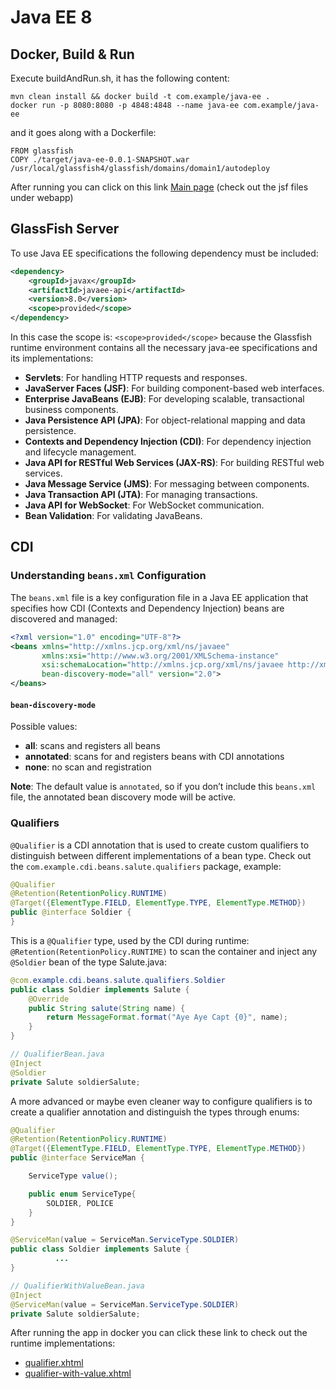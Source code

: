 # Java EE 8

## Docker, Build & Run

Execute buildAndRun.sh, it has the following content:
```shell
mvn clean install && docker build -t com.example/java-ee .
docker run -p 8080:8080 -p 4848:4848 --name java-ee com.example/java-ee
```
and it goes along with a Dockerfile:
```docker
FROM glassfish
COPY ./target/java-ee-0.0.1-SNAPSHOT.war /usr/local/glassfish4/glassfish/domains/domain1/autodeploy
```

After running you can click on this link [Main page](http://localhost:8080/java-ee-0.0.1-SNAPSHOT/) (check out the jsf files under webapp)

## GlassFish Server

To use Java EE specifications the following dependency must be included:
```xml
<dependency>
    <groupId>javax</groupId>
    <artifactId>javaee-api</artifactId>
    <version>8.0</version>
    <scope>provided</scope>
</dependency>
```
In this case the scope is: `<scope>provided</scope>` because the Glassfish runtime environment contains all the necessary java-ee specifications and its implementations:
- **Servlets**: For handling HTTP requests and responses.
- **JavaServer Faces (JSF)**: For building component-based web interfaces.
- **Enterprise JavaBeans (EJB)**: For developing scalable, transactional business components.
- **Java Persistence API (JPA)**: For object-relational mapping and data persistence.
- **Contexts and Dependency Injection (CDI)**: For dependency injection and lifecycle management.
- **Java API for RESTful Web Services (JAX-RS)**: For building RESTful web services.
- **Java Message Service (JMS)**: For messaging between components.
- **Java Transaction API (JTA)**: For managing transactions.
- **Java API for WebSocket**: For WebSocket communication.
- **Bean Validation**: For validating JavaBeans.

## CDI

### Understanding `beans.xml` Configuration

The `beans.xml` file is a key configuration file in a Java EE application that specifies how CDI (Contexts and Dependency Injection) beans are discovered and managed:

```xml
<?xml version="1.0" encoding="UTF-8"?>
<beans xmlns="http://xmlns.jcp.org/xml/ns/javaee"
       xmlns:xsi="http://www.w3.org/2001/XMLSchema-instance"
       xsi:schemaLocation="http://xmlns.jcp.org/xml/ns/javaee http://xmlns.jcp.org/xml/ns/javaee/beans_2_0.xsd"
       bean-discovery-mode="all" version="2.0">
</beans>
```

#### `bean-discovery-mode`

Possible values:
- **all**: scans and registers all beans
- **annotated**: scans for and registers beans with CDI annotations
- **none**: no scan and registration

**Note**: The default value is `annotated`, so if you don’t include this `beans.xml` file, the annotated bean discovery mode will be active.

### Qualifiers

`@Qualifier` is a CDI annotation that is used to create custom qualifiers to distinguish between different implementations of a bean type.
Check out the `com.example.cdi.beans.salute.qualifiers` package, example:

```java
@Qualifier
@Retention(RetentionPolicy.RUNTIME)
@Target({ElementType.FIELD, ElementType.TYPE, ElementType.METHOD})
public @interface Soldier {
}
```

This is a `@Qualifier` type, used by the CDI during runtime: `@Retention(RetentionPolicy.RUNTIME)`
to scan the container and inject any `@Soldier` bean of the type Salute.java:
```java
@com.example.cdi.beans.salute.qualifiers.Soldier
public class Soldier implements Salute {
    @Override
    public String salute(String name) {
        return MessageFormat.format("Aye Aye Capt {0}", name);
    }
}

// QualifierBean.java
@Inject
@Soldier
private Salute soldierSalute;
```

A more advanced or maybe even cleaner way to configure qualifiers is to create a qualifier annotation and distinguish the types through enums:
```java
@Qualifier
@Retention(RetentionPolicy.RUNTIME)
@Target({ElementType.FIELD, ElementType.TYPE, ElementType.METHOD})
public @interface ServiceMan {

    ServiceType value();

    public enum ServiceType{
        SOLDIER, POLICE
    }
}

@ServiceMan(value = ServiceMan.ServiceType.SOLDIER)
public class Soldier implements Salute {
          ...
}

// QualifierWithValueBean.java
@Inject
@ServiceMan(value = ServiceMan.ServiceType.SOLDIER)
private Salute soldierSalute;
```

After running the app in docker you can click these link to check out the runtime implementations:
- [qualifier.xhtml](http://localhost:8080/java-ee-0.0.1-SNAPSHOT/qualifier.xhtml)
- [qualifier-with-value.xhtml](http://localhost:8080/java-ee-0.0.1-SNAPSHOT/qualifier-with-value.xhtml)
 